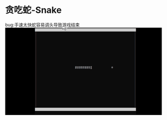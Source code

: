 # 贪吃蛇-Snake  
bug:手速太快蛇容易调头导致游戏结束  
![image](https://github.com/92summer/-Snake/blob/main/tutieshi_640x360_11s.gif)  
